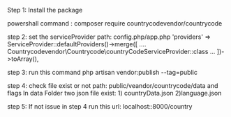Step 1: Install the package

powershall command : composer require countrycodevendor/countrycode

step 2: set the serviceProvider
path: config.php/app.php
'providers' => ServiceProvider::defaultProviders()->merge([
      ....
        Countrycodevendor\Countrycode\countryCodeServiceProvider::class
       ... 
    ])->toArray(),

step 3: run this command 
php artisan vendor:publish --tag=public

step 4: check file exist or not 
path: public/veandor/countrycode/data and flags
In data Folder two json file exist: 1) countryData.json 2)language.json

step 5: If not issue in step 4 
run this url: localhost::8000/country
